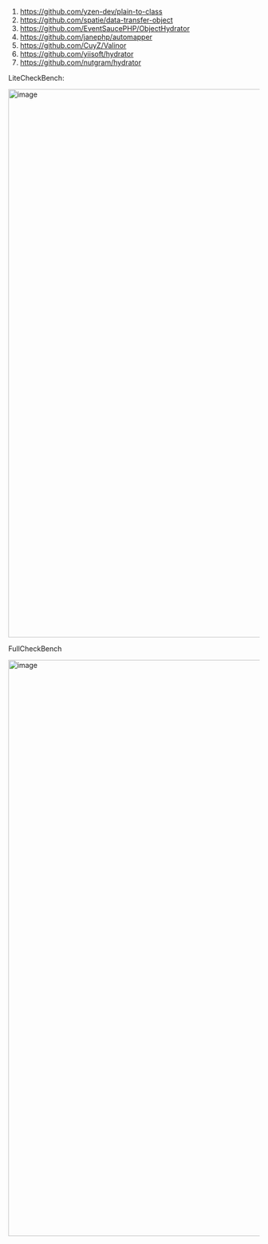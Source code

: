 1) https://github.com/yzen-dev/plain-to-class
2) https://github.com/spatie/data-transfer-object
3) https://github.com/EventSaucePHP/ObjectHydrator
4) https://github.com/janephp/automapper
5) https://github.com/CuyZ/Valinor
6) https://github.com/yiisoft/hydrator
7) https://github.com/nutgram/hydrator

LiteCheckBench:

<img width="1098" alt="image" src="https://i.imgur.com/Kht1PFT.png">


FullCheckBench

<img width="1154" alt="image" src="https://i.imgur.com/LlUyZJr.png">


